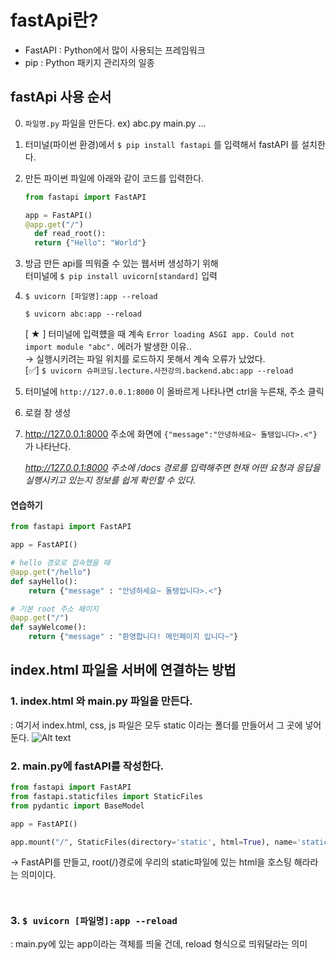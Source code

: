 # fastApi란?
- FastAPI : Python에서 많이 사용되는 프레임워크
- pip : Python 패키지 관리자의 일종

## fastApi 사용 순서
0. `파일명.py` 파일을 만든다.  ex) abc.py  main.py  ...
1. 터미널(파이썬 환경)에서 `$ pip install fastapi` 를 입력해서 fastAPI 를 설치한다.
2. 만든 파이썬 파일에 아래와 같이 코드를 입력한다.
    ```python
    from fastapi import FastAPI

    app = FastAPI()
    @app.get("/")
      def read_root():
      return {"Hello": "World"}
    ```

3. 방금 만든 api를 띄워줄 수 있는 웹서버 생성하기 위해 <br>
   터미널에 `$ pip install uvicorn[standard]` 입력

4. `$ uvicorn [파일명]:app --reload` <br>
    ```terminal
    $ uvicorn abc:app --reload 
    ``` 

    [ ★ ] 터미널에 입력헀을 때 계속 `Error loading ASGI app. Could not import module "abc".` 에러가 발생한 이유.. <br>
    → 실행시키려는 파일 위치를 로드하지 못해서 계속 오류가 났었다. <br>
    [✅] `$ uvicorn 슈퍼코딩.lecture.사전강의.backend.abc:app --reload`

5. 터미널에 `http://127.0.0.1:8000` 이 올바르게 나타나면 ctrl을 누른채, 주소 클릭

6. 로컬 창 생성

7. http://127.0.0.1:8000 주소에 화면에 `{"message":"안녕하세요~ 돌탱입니다>.<"}` 가 나타난다.

    *http://127.0.0.1:8000 주소에 /docs 경로를 입력해주면 현재 어떤 요청과 응답을 실행시키고 있는지 정보를 쉽게 확인할 수 있다.*


#### 연습하기

```python
from fastapi import FastAPI

app = FastAPI()

# hello 경로로 접속했을 때
@app.get("/hello")
def sayHello():
    return {"message" : "안녕하세요~ 돌탱입니다>.<"}

# 기본 root 주소 페이지
@app.get("/")
def sayWelcome():
    return {"message" : "환영합니다! 메인페이지 입니다~"}
```

## index.html 파일을 서버에 연결하는 방법

### 1. index.html 와 main.py 파일을 만든다.
: 여기서 index.html, css, js 파일은 모두 static 이라는 폴더를 만들어서 그 곳에 넣어둔다.
![Alt text](image.png)

### 2. main.py에 fastAPI를 작성한다.

```python
from fastapi import FastAPI
from fastapi.staticfiles import StaticFiles
from pydantic import BaseModel

app = FastAPI()

app.mount("/", StaticFiles(directory='static', html=True), name='static')

```
→ FastAPI를 만들고, root(/)경로에 우리의 static파일에 있는 html을 호스팅 해라라는 의미이다.

<br>

### 3. `$ uvicorn [파일명]:app --reload`
: main.py에 있는 app이라는 객체를 띄울 건데, reload 형식으로 띄워달라는 의미
